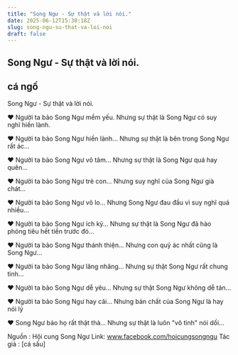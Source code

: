 ```yaml
---
title: "Song Ngư - Sự thật và lời nói."
date: 2025-06-12T15:30:18Z
slug: song-ngu-su-that-va-loi-noi
draft: false
---
```


## Song Ngư - Sự thật và lời nói.

## cá ngố

Song Ngư - Sự thật và lời nói.

♥ Người ta bảo Song Ngư mềm yếu.
Nhưng sự thật là Song Ngư có suy nghĩ hiền lành.

♥ Người ta bảo Song Ngư hiền lành...
Nhưng sự thật là bên trong Song Ngư rất ác...

♥ Người ta bảo Song Ngư vô tâm...
Nhưng sự thật là Song Ngư quá hay quên...

♥ Người ta bảo Song Ngư trẻ con...
Nhưng suy nghĩ của Song Ngư già chát...

♥ Người ta bảo Song Ngư vô lo...
Nhưng Song Ngư đau đầu vì suy nghĩ quá nhiều...

♥ Người ta bảo Song Ngư ích kỷ...
Nhưng sự thật là Song Ngư đã hào phóng tiêu hết tiền trước đó...

♥ Người ta bảo Song Ngư thánh thiện...
Nhưng con quỷ ác nhất cũng là Song Ngư...

♥ Người ta bảo Song Ngư lăng nhăng...
Nhưng sự thật Song Ngư rất chung tình...

♥ Người ta bảo Song Ngư dễ yêu...
Nhưng sự thật Song Ngư không dễ tán...

♥ Người ta bảo Song Ngư hay cãi...
Nhưng bản chất của Song Ngư là hay nói lý 

♥ Song Ngư bảo họ rất thật thà...
Nhưng sự thật là luôn "vô tình" nói dối...


Nguồn : Hội cung Song Ngư
Link: www.facebook.com/hoicungsongngu
Tác giả : [cá sấu]